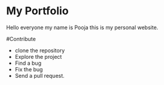 # My Portfolio

Hello everyone my name is Pooja 
this is my personal website.

#Contribute
* clone the repository
* Explore the project
* Find a bug 
* Fix the bug
* Send a pull request.



